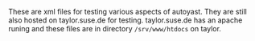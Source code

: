 These are xml files for testing various aspects of autoyast. 
They are still also hosted on taylor.suse.de for testing.
taylor.suse.de has an apache runing and these files are in
directory <code>/srv/www/htdocs</code> on taylor.
